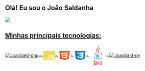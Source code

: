 ## Olá! Eu sou o João Saldanha
 <div>
  <a href="https://github.com/JoaoSald">
  <img height="180em" src="https://github-readme-stats.vercel.app/api?username=JoaoSald&show_icons=true&theme=dracula&include_all_commits=true&count_private=true"/>
<!--   <img height="180em" src="https://github-readme-stats.vercel.app/api/top-langs/?username=JoaoSald&layout=compact&langs_count=7&theme=dracula"/> -->
</div>
   
 <h2> Minhas principais tecnologias:</h2>
  <div style="display: inline_block">
  <img align="center" alt="JoaoSald-php" height="60" width="45" src="https://cdn.jsdelivr.net/gh/devicons/devicon/icons/php/php-plain.svg" /> -
  <img align="center" alt="JoaoSald-Js" height="30" width="40" src="https://raw.githubusercontent.com/devicons/devicon/master/icons/javascript/javascript-plain.svg">-
  <img align="center" alt="JoaoSald-HTML" height="30" width="40" src="https://raw.githubusercontent.com/devicons/devicon/master/icons/html5/html5-original.svg">-
  <img align="center" alt="JoaoSald-CSS" height="30" width="40" src="https://raw.githubusercontent.com/devicons/devicon/master/icons/css3/css3-original.svg">-
  <img align="center" alt="JoaoSald-Java" height="70" width="55" src="https://raw.githubusercontent.com/devicons/devicon/master/icons/java/java-original-wordmark.svg">-
  <img align="center" alt="JoaoSald-py" height="65" width="45" src="https://cdn.jsdelivr.net/gh/devicons/devicon/icons/python/python-original-wordmark.svg" />
          
</div>
